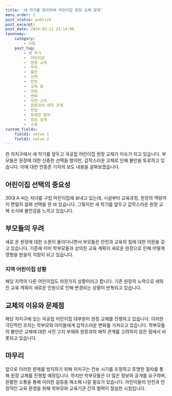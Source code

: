 ```yaml
---
title: '새 학기를 맞이하여 어린이집 원장 교체 문제'
menu_order: 1
post_status: publish
post_excerpt: 
post_date: 2024-03-11 21:14:00
taxonomy:
    category:
        - 사회
    post_tag:
        - 새 학기
        -  어린이집
        -  원장 교체
        -  부모
        -  불만
        -  선택
        -  안전
        -  교육 질
        -  의문
        -  변화
        -  사전 고지
        -  원장과의 애착 관계
        -  전보
        -  투명한 절차
        -  정보 공개
        -  소통
custom_fields:
    field1: value 1
    field2: value 2
---
```


한 자치구에서 새 학기를 앞두고 국공립 어린이집 원장 교체가 이슈가 되고 있습니다. 부모들은 원장에 대한 신중한 선택을 했지만, 갑작스러운 교체로 인해 불만을 토로하고 있습니다. 이에 대한 안동준 기자의 보도 내용을 살펴보겠습니다.
## 어린이집 선택의 중요성
30대 A 씨는 자녀를 구립 어린이집에 보내고 있는데, 시설부터 교육과정, 원장의 역량까지 면밀히 살펴 선택을 한 바 있습니다. 그렇지만 새 학기를 앞두고 갑작스러운 원장 교체 소식에 불안감을 느끼고 있습니다.
## 부모들의 우려
새로 온 원장에 대한 소문이 돌아다니면서 부모들은 안전과 교육의 질에 대한 의문을 갖고 있습니다. 기존에 이미 학부모들과 상의한 교육 계획이 새로운 원장으로 인해 어떻게 영향을 받을지 걱정이 되고 있습니다.
### 지역 어린이집 상황
해당 지역의 다른 어린이집도 마찬가지 상황이라고 합니다. 기존 원장의 노력으로 세워진 교육 계획이 새로운 인원으로 인해 변경되는 상황이 반복되고 있습니다.
## 교체의 이유와 문제점
해당 자치구에 있는 국공립 어린이집 대부분이 원장 교체를 진행하고 있습니다. 이러한 극단적인 조치는 학부모와 아이들에게 갑작스러운 변화를 가져오고 있습니다. 학부모들의 불만은 교체에 대한 사전 고지 부재와 원장과의 애착 관계를 고려하지 않은 점에서 비롯되고 있습니다.
## 마무리
앞으로 이러한 문제를 방지하기 위해 자치구는 전보 시기를 조정하고 투명한 절차를 통해 원장 교체를 진행할 예정입니다. 하지만 학부모들은 더 많은 정보와 공개를 요구하며, 원활한 소통을 통해 이러한 갈등을 해소해 나갈 필요가 있습니다. 어린이들의 안전과 안정적인 교육 환경을 위해 학부모와 교육기관 간의 협력이 절실한 시점입니다.

